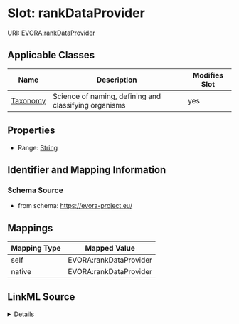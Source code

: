

# Slot: rankDataProvider



URI: [EVORA:rankDataProvider](https://evora-project.eu/rankDataProvider)



<!-- no inheritance hierarchy -->





## Applicable Classes

| Name | Description | Modifies Slot |
| --- | --- | --- |
| [Taxonomy](Taxonomy.md) | Science of naming, defining and classifying organisms |  yes  |







## Properties

* Range: [String](String.md)





## Identifier and Mapping Information







### Schema Source


* from schema: https://evora-project.eu/




## Mappings

| Mapping Type | Mapped Value |
| ---  | ---  |
| self | EVORA:rankDataProvider |
| native | EVORA:rankDataProvider |




## LinkML Source

<details>
```yaml
name: rankDataProvider
from_schema: https://evora-project.eu/
rank: 1000
alias: rankDataProvider
domain_of:
- Taxonomy
range: string

```
</details>